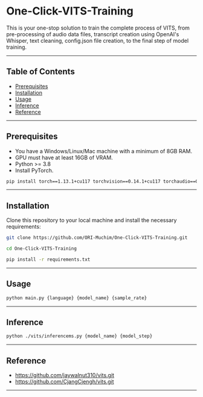 # One-Click-VITS-Training

This is your one-stop solution to train the complete process of VITS, from pre-processing of audio data files, transcript creation using OpenAI's Whisper, text cleaning, config.json file creation, to the final step of model training.

---

## Table of Contents

- [Prerequisites](#prerequisites)
- [Installation](#installation)
- [Usage](#usage)
- [Inference](#inference)
- [Reference](#Reference)

---

## Prerequisites

* You have a Windows/Linux/Mac machine with a minimum of 8GB RAM.
* GPU must have at least 16GB of VRAM.
* Python >= 3.8
* Install PyTorch.
```sh
pip install torch==1.13.1+cu117 torchvision==0.14.1+cu117 torchaudio==0.13.1 --extra-index-url https://download.pytorch.org/whl/cu117
```

---

## Installation

Clone this repository to your local machine and install the necessary requirements:

```sh
git clone https://github.com/ORI-Muchim/One-Click-VITS-Training.git
```

```sh
cd One-Click-VITS-Training
```

```sh
pip install -r requirements.txt
```

---

## Usage

```sh
python main.py {language} {model_name} {sample_rate}
```

---

## Inference

```sh
python ./vits/inferencems.py {model_name} {model_step}
```

---

## Reference

- https://github.com/jaywalnut310/vits.git
- https://github.com/CjangCjengh/vits.git

---